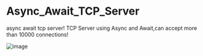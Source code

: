 # Async_Await_TCP_Server
async await tcp server!
TCP Server using Async and Await,can accept more than 10000 connections!

![image](https://github.com/OwnDing/Async_Await_TCP_Server/blob/master/pictures/tcp12000.PNG)

